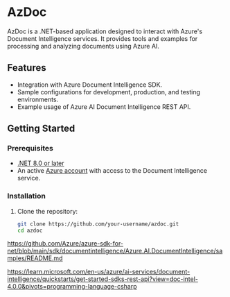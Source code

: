 # AzDoc

AzDoc is a .NET-based application designed to interact with Azure's Document Intelligence services. It provides tools and examples for processing and analyzing documents using Azure AI.

## Features

- Integration with Azure Document Intelligence SDK.
- Sample configurations for development, production, and testing environments.
- Example usage of Azure AI Document Intelligence REST API.

## Getting Started

### Prerequisites

- [.NET 8.0 or later](https://dotnet.microsoft.com/download)
- An active [Azure account](https://azure.microsoft.com/free/) with access to the Document Intelligence service.

### Installation

1. Clone the repository:

   ```bash
   git clone https://github.com/your-username/azdoc.git
   cd azdoc
   ```

https://github.com/Azure/azure-sdk-for-net/blob/main/sdk/documentintelligence/Azure.AI.DocumentIntelligence/samples/README.md

https://learn.microsoft.com/en-us/azure/ai-services/document-intelligence/quickstarts/get-started-sdks-rest-api?view=doc-intel-4.0.0&pivots=programming-language-csharp


